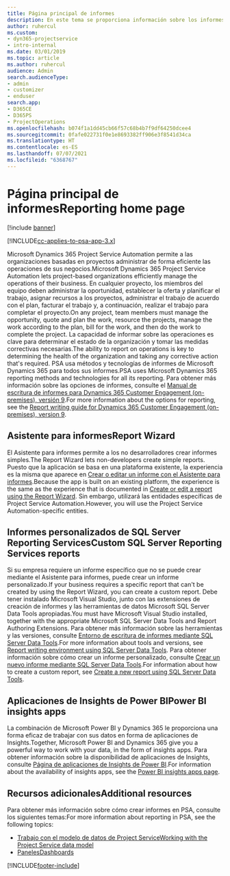 ```yaml
---
title: Página principal de informes
description: En este tema se proporciona información sobre los informes de Dynamics 365 Project Service Automation.
author: ruhercul
ms.custom:
- dyn365-projectservice
- intro-internal
ms.date: 03/01/2019
ms.topic: article
ms.author: ruhercul
audience: Admin
search.audienceType:
- admin
- customizer
- enduser
search.app:
- D365CE
- D365PS
- ProjectOperations
ms.openlocfilehash: b074f1a1dd45cb66f57c68b4b7f9df64250dcee4
ms.sourcegitcommit: 0fafe022731f0e1e8693382ff906e3f8541d34ca
ms.translationtype: HT
ms.contentlocale: es-ES
ms.lasthandoff: 07/07/2021
ms.locfileid: "6368767"
---
```

# <a name="reporting-home-page"></a><span data-ttu-id="367c0-103">Página principal de informes</span><span class="sxs-lookup"><span data-stu-id="367c0-103">Reporting home page</span></span>

[!include [banner](../includes/psa-now-project-operations.md)]

[!INCLUDE[cc-applies-to-psa-app-3.x](../includes/cc-applies-to-psa-app-3x.md)]

<span data-ttu-id="367c0-104">Microsoft Dynamics 365 Project Service Automation permite a las organizaciones basadas en proyectos administrar de forma eficiente las operaciones de sus negocios.</span><span class="sxs-lookup"><span data-stu-id="367c0-104">Microsoft Dynamics 365 Project Service Automation lets project-based organizations efficiently manage the operations of their business.</span></span> <span data-ttu-id="367c0-105">En cualquier proyecto, los miembros del equipo deben administrar la oportunidad, establecer la oferta y planificar el trabajo, asignar recursos a los proyectos, administrar el trabajo de acuerdo con el plan, facturar el trabajo y, a continuación, realizar el trabajo para completar el proyecto.</span><span class="sxs-lookup"><span data-stu-id="367c0-105">On any project, team members must manage the opportunity, quote and plan the work, resource the projects, manage the work according to the plan, bill for the work, and then do the work to complete the project.</span></span> <span data-ttu-id="367c0-106">La capacidad de informar sobre las operaciones es clave para determinar el estado de la organización y tomar las medidas correctivas necesarias.</span><span class="sxs-lookup"><span data-stu-id="367c0-106">The ability to report on operations is key to determining the health of the organization and taking any corrective action that's required.</span></span> <span data-ttu-id="367c0-107">PSA usa métodos y tecnologías de informes de Microsoft Dynamics 365 para todos sus informes.</span><span class="sxs-lookup"><span data-stu-id="367c0-107">PSA uses Microsoft Dynamics 365 reporting methods and technologies for all its reporting.</span></span> <span data-ttu-id="367c0-108">Para obtener más información sobre las opciones de informes, consulte el [Manual de escritura de informes para Dynamics 365 Customer Engagement (on-premises), versión 9](/dynamics365/customerengagement/on-premises/analytics/reporting-analytics-with-dynamics-365).</span><span class="sxs-lookup"><span data-stu-id="367c0-108">For more information about the options for reporting, see the [Report writing guide for Dynamics 365 Customer Engagement (on-premises), version 9](/dynamics365/customerengagement/on-premises/analytics/reporting-analytics-with-dynamics-365).</span></span>

## <a name="report-wizard"></a><span data-ttu-id="367c0-109">Asistente para informes</span><span class="sxs-lookup"><span data-stu-id="367c0-109">Report Wizard</span></span>

<span data-ttu-id="367c0-110">El Asistente para informes permite a los no desarrolladores crear informes simples.</span><span class="sxs-lookup"><span data-stu-id="367c0-110">The Report Wizard lets non-developers create simple reports.</span></span> <span data-ttu-id="367c0-111">Puesto que la aplicación se basa en una plataforma existente, la experiencia es la misma que aparece en [Crear o editar un informe con el Asistente para informes](/dynamics365/customerengagement/on-premises/basics/create-edit-copy-report-wizard).</span><span class="sxs-lookup"><span data-stu-id="367c0-111">Because the app is built on an existing platform, the experience is the same as the experience that is documented in [Create or edit a report using the Report Wizard](/dynamics365/customerengagement/on-premises/basics/create-edit-copy-report-wizard).</span></span> <span data-ttu-id="367c0-112">Sin embargo, utilizará las entidades específicas de Project Service Automation.</span><span class="sxs-lookup"><span data-stu-id="367c0-112">However, you will use the Project Service Automation-specific entities.</span></span>

## <a name="custom-sql-server-reporting-services-reports"></a><span data-ttu-id="367c0-113">Informes personalizados de SQL Server Reporting Services</span><span class="sxs-lookup"><span data-stu-id="367c0-113">Custom SQL Server Reporting Services reports</span></span>

<span data-ttu-id="367c0-114">Si su empresa requiere un informe específico que no se puede crear mediante el Asistente para informes, puede crear un informe personalizado.</span><span class="sxs-lookup"><span data-stu-id="367c0-114">If your business requires a specific report that can't be created by using the Report Wizard, you can create a custom report.</span></span> <span data-ttu-id="367c0-115">Debe tener instalado Microsoft Visual Studio, junto con las extensiones de creación de informes y las herramientas de datos Microsoft SQL Server Data Tools apropiadas.</span><span class="sxs-lookup"><span data-stu-id="367c0-115">You must have Microsoft Visual Studio installed, together with the appropriate Microsoft SQL Server Data Tools and Report Authoring Extensions.</span></span> <span data-ttu-id="367c0-116">Para obtener más información sobre las herramientas y las versiones, consulte [Entorno de escritura de informes mediante SQL Server Data Tools](/dynamics365/customerengagement/on-premises/analytics/report-writing-environment-using-sql-server-data-tools).</span><span class="sxs-lookup"><span data-stu-id="367c0-116">For more information about tools and versions, see [Report writing environment using SQL Server Data Tools](/dynamics365/customerengagement/on-premises/analytics/report-writing-environment-using-sql-server-data-tools).</span></span> <span data-ttu-id="367c0-117">Para obtener información sobre cómo crear un informe personalizado, consulte [Crear un nuevo informe mediante SQL Server Data Tools](/dynamics365/customerengagement/on-premises/analytics/create-a-new-report-using-sql-server-data-tools).</span><span class="sxs-lookup"><span data-stu-id="367c0-117">For information about how to create a custom report, see [Create a new report using SQL Server Data Tools](/dynamics365/customerengagement/on-premises/analytics/create-a-new-report-using-sql-server-data-tools).</span></span>

## <a name="power-bi-insights-apps"></a><span data-ttu-id="367c0-118">Aplicaciones de Insights de Power BI</span><span class="sxs-lookup"><span data-stu-id="367c0-118">Power BI insights apps</span></span>

<span data-ttu-id="367c0-119">La combinación de Microsoft Power BI y Dynamics 365 le proporciona una forma eficaz de trabajar con sus datos en forma de aplicaciones de Insights.</span><span class="sxs-lookup"><span data-stu-id="367c0-119">Together, Microsoft Power BI and Dynamics 365 give you a powerful way to work with your data, in the form of insights apps.</span></span> <span data-ttu-id="367c0-120">Para obtener información sobre la disponibilidad de aplicaciones de Insights, consulte [Página de aplicaciones de Insights de Power BI](https://powerbi.microsoft.com/power-bi-insights-apps/).</span><span class="sxs-lookup"><span data-stu-id="367c0-120">For information about the availability of insights apps, see the [Power BI insights apps page](https://powerbi.microsoft.com/power-bi-insights-apps/).</span></span>


## <a name="additional-resources"></a><span data-ttu-id="367c0-121">Recursos adicionales</span><span class="sxs-lookup"><span data-stu-id="367c0-121">Additional resources</span></span>
<span data-ttu-id="367c0-122">Para obtener más información sobre cómo crear informes en PSA, consulte los siguientes temas:</span><span class="sxs-lookup"><span data-stu-id="367c0-122">For more information about reporting in PSA, see the following topics:</span></span>

- [<span data-ttu-id="367c0-123">Trabajo con el modelo de datos de Project Service</span><span class="sxs-lookup"><span data-stu-id="367c0-123">Working with the Project Service data model</span></span>](reports-working-project-service-data-model.md)
- [<span data-ttu-id="367c0-124">Paneles</span><span class="sxs-lookup"><span data-stu-id="367c0-124">Dashboards</span></span>](reports-dashboards.md)



[!INCLUDE[footer-include](../includes/footer-banner.md)]